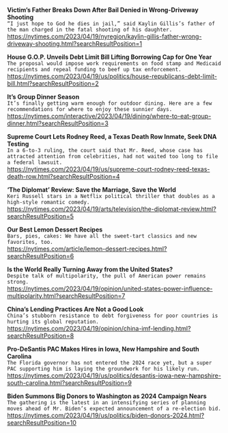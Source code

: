 **Victim’s Father Breaks Down After Bail Denied in Wrong-Driveway Shooting**\
`“I just hope to God he dies in jail,” said Kaylin Gillis’s father of the man charged in the fatal shooting of his daughter.`\
https://nytimes.com/2023/04/19/nyregion/kaylin-gillis-father-wrong-driveway-shooting.html?searchResultPosition=1

**House G.O.P. Unveils Debt Limit Bill Lifting Borrowing Cap for One Year**\
`The proposal would impose work requirements on food stamp and Medicaid recipients and repeal funding to beef up tax enforcement.`\
https://nytimes.com/2023/04/19/us/politics/house-republicans-debt-limit-bill.html?searchResultPosition=2

**It’s Group Dinner Season**\
`It’s finally getting warm enough for outdoor dining. Here are a few recommendations for where to enjoy these sunnier days.`\
https://nytimes.com/interactive/2023/04/19/dining/where-to-eat-group-dinner.html?searchResultPosition=3

**Supreme Court Lets Rodney Reed, a Texas Death Row Inmate, Seek DNA Testing**\
`In a 6-to-3 ruling, the court said that Mr. Reed, whose case has attracted attention from celebrities, had not waited too long to file a federal lawsuit.`\
https://nytimes.com/2023/04/19/us/supreme-court-rodney-reed-texas-death-row.html?searchResultPosition=4

**‘The Diplomat’ Review: Save the Marriage, Save the World**\
`Keri Russell stars in a Netflix political thriller that doubles as a high-style romantic comedy.`\
https://nytimes.com/2023/04/19/arts/television/the-diplomat-review.html?searchResultPosition=5

**Our Best Lemon Dessert Recipes**\
`Bars, pies, cakes: We have all the sweet-tart classics and new favorites, too.`\
https://nytimes.com/article/lemon-dessert-recipes.html?searchResultPosition=6

**Is the World Really Turning Away from the United States?**\
`Despite talk of multipolarity, the pull of American power remains strong.`\
https://nytimes.com/2023/04/19/opinion/united-states-power-influence-multipolarity.html?searchResultPosition=7

**China’s Lending Practices Are Not a Good Look**\
`China’s stubborn resistance to debt forgiveness for poor countries is hurting its global reputation.`\
https://nytimes.com/2023/04/19/opinion/china-imf-lending.html?searchResultPosition=8

**Pro-DeSantis PAC Makes Hires in Iowa, New Hampshire and South Carolina**\
`The Florida governor has not entered the 2024 race yet, but a super PAC supporting him is laying the groundwork for his likely run.`\
https://nytimes.com/2023/04/19/us/politics/desantis-iowa-new-hampshire-south-carolina.html?searchResultPosition=9

**Biden Summons Big Donors to Washington as 2024 Campaign Nears**\
`The gathering is the latest in an intensifying series of planning moves ahead of Mr. Biden’s expected announcement of a re-election bid.`\
https://nytimes.com/2023/04/19/us/politics/biden-donors-2024.html?searchResultPosition=10

